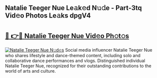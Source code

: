 ## Natalie Teeger Nue Le𝚊k𝚎d N𝚞𝚍e - Part-3tq Vid𝚎o Photos Le𝚊ks dpgV4

# <h2><a href="http://fb51ire.evod.top/?m=Natalie+Teeger+Nue">🔗 👉🔴 Natalie Teeger Nue Vid𝚎o Ph𝚘t𝚘s</a></h2>

[![Natalie Teeger Nue N𝚞d𝚎s](https://i.imgur.com/8V9OHl7.gif)](http://fb51ire.evod.top/?m=Natalie+Teeger+Nue)
Social media influencer Natalie Teeger Nue who shares lifestyle and dance-themed content, including solo and collaborative dance performances and vlogs. Distinguished individual Natalie Teeger Nue, recognized for their outstanding contributions to the world of arts and culture. 
